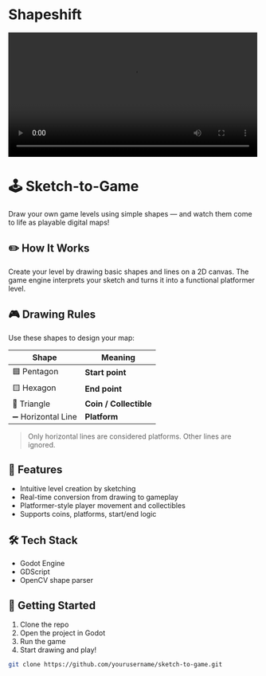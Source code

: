 # Shapeshift

<video src="media/demo.mp4" controls width="500"></video>


# 🕹️ Sketch-to-Game

Draw your own game levels using simple shapes — and watch them come to life as playable digital maps!

## ✏️ How It Works

Create your level by drawing basic shapes and lines on a 2D canvas. The game engine interprets your sketch and turns it into a functional platformer level.

## 🎮 Drawing Rules

Use these shapes to design your map:

| Shape         | Meaning         |
|---------------|-----------------|
| 🟦 Pentagon     | **Start point**  |
| 🟨 Hexagon      | **End point**    |
| 🔺 Triangle     | **Coin / Collectible** |
| ➖ Horizontal Line | **Platform**     |

> Only horizontal lines are considered platforms. Other lines are ignored.



## 🚀 Features

- Intuitive level creation by sketching
- Real-time conversion from drawing to gameplay
- Platformer-style player movement and collectibles
- Supports coins, platforms, start/end logic

## 🛠️ Tech Stack

- Godot Engine
- GDScript
- OpenCV shape parser

## 📂 Getting Started

1. Clone the repo
2. Open the project in Godot
3. Run the game
4. Start drawing and play!

```bash
git clone https://github.com/yourusername/sketch-to-game.git
